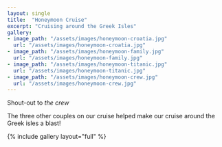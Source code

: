 ```yaml
---
layout: single
title:  "Honeymoon Cruise"
excerpt: "Cruising around the Greek Isles"
gallery:
- image_path: "/assets/images/honeymoon-croatia.jpg"
  url: "/assets/images/honeymoon-croatia.jpg"
- image_path: "/assets/images/honeymoon-family.jpg"
  url: "/assets/images/honeymoon-family.jpg"
- image_path: "/assets/images/honeymoon-titanic.jpg"
  url: "/assets/images/honeymoon-titanic.jpg"
- image_path: "/assets/images/honeymoon-crew.jpg"
  url: "/assets/images/honeymoon-crew.jpg"
---
```

Shout-out to *the crew*

The three other couples on our cruise helped make our cruise around the Greek isles a blast!

{% include gallery layout="full" %}
